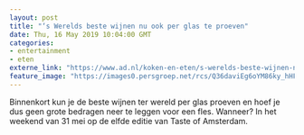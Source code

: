 ```yaml
---
layout: post
title: "‘s Werelds beste wijnen nu ook per glas te proeven"
date: Thu, 16 May 2019 10:04:00 GMT
categories: 
- entertainment 
- eten 
externe_link: "https://www.ad.nl/koken-en-eten/s-werelds-beste-wijnen-nu-ook-per-glas-te-proeven~a65da462/"
feature_image: "https://images0.persgroep.net/rcs/Q36daviEg6oYM86ky_hHFnIwVok/diocontent/148501801/_fitwidth/400/?appId=21791a8992982cd8da851550a453bd7f&quality=0.7"
---
```


Binnenkort kun je de beste wijnen ter wereld per glas proeven en hoef je dus geen grote bedragen neer te leggen voor een fles. Wanneer? In het weekend van 31 mei op de elfde editie van Taste of Amsterdam.
